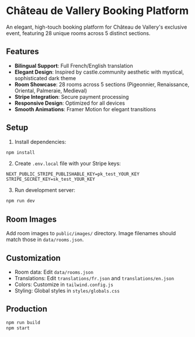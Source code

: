 # Château de Vallery Booking Platform

An elegant, high-touch booking platform for Château de Vallery's exclusive event, featuring 28 unique rooms across 5 distinct sections.

## Features

- **Bilingual Support**: Full French/English translation
- **Elegant Design**: Inspired by castle.community aesthetic with mystical, sophisticated dark theme
- **Room Showcase**: 28 rooms across 5 sections (Pigeonnier, Renaissance, Oriental, Palmeraie, Medieval)
- **Stripe Integration**: Secure payment processing
- **Responsive Design**: Optimized for all devices
- **Smooth Animations**: Framer Motion for elegant transitions

## Setup

1. Install dependencies:
```bash
npm install
```

2. Create `.env.local` file with your Stripe keys:
```
NEXT_PUBLIC_STRIPE_PUBLISHABLE_KEY=pk_test_YOUR_KEY
STRIPE_SECRET_KEY=sk_test_YOUR_KEY
```

3. Run development server:
```bash
npm run dev
```

## Room Images

Add room images to `public/images/` directory. Image filenames should match those in `data/rooms.json`.

## Customization

- Room data: Edit `data/rooms.json`
- Translations: Edit `translations/fr.json` and `translations/en.json`
- Colors: Customize in `tailwind.config.js`
- Styling: Global styles in `styles/globals.css`

## Production

```bash
npm run build
npm start
```